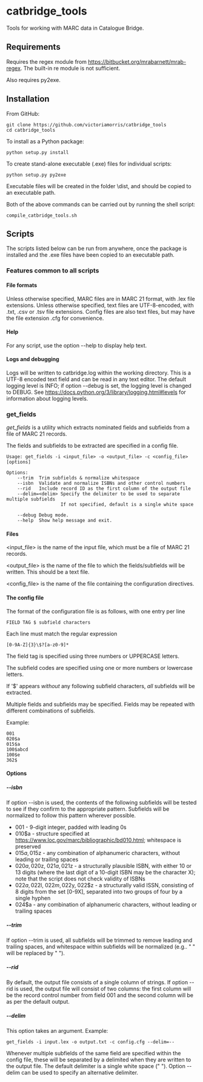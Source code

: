 # catbridge_tools
Tools for working with MARC data in Catalogue Bridge.

## Requirements

Requires the regex module from https://bitbucket.org/mrabarnett/mrab-regex. The built-in re module is not sufficient.

Also requires py2exe.

## Installation

From GitHub:

    git clone https://github.com/victoriamorris/catbridge_tools
    cd catbridge_tools

To install as a Python package:

    python setup.py install
    
To create stand-alone executable (.exe) files for individual scripts:

    python setup.py py2exe 
    
Executable files will be created in the folder \dist, and should be copied to an executable path.

Both of the above commands can be carried out by running the shell script:

    compile_catbridge_tools.sh

## Scripts

The scripts listed below can be run from anywhere, once the package is installed 
and the .exe files have been copied to an executable path.

### Features common to all scripts

#### File formats
Unless otherwise specified, MARC files are in MARC 21 format, with .lex file extensions.
Unless otherwise specified, text files are UTF-8-encoded, with .txt, .csv or .tsv file extensions.
Config files are also text files, but may have the file extension .cfg for convenience.

#### Help
For any script, use the option --help to display help text.

#### Logs and debugging
Logs will be written to catbridge.log within the working directory. 
This is a UTF-8 encoded text field and can be read in any text editor.
The default logging level is INFO; if option --debug is set, the logging level is changed to DEBUG.
See https://docs.python.org/3/library/logging.html#levels for information about logging levels.

### get_fields

*get_fields* is a utility which extracts nominated fields and subfields from a file of MARC 21 records.

The fields and subfields to be extracted are specified in a config file.

    Usage: get_fields -i <input_file> -o <output_file> -c <config_file> [options]
    
    Options:
        --trim  Trim subfields & normalize whitespace
        --isbn  Validate and normalize ISBNs and other control numbers
        --rid	Include record ID as the first column of the output file
        --delim=<delim> Specify the delimiter to be used to separate multiple subfields
                        If not specified, default is a single white space

        --debug	Debug mode.
        --help	Show help message and exit.

#### Files

<input_file> is the name of the input file, which must be a file of MARC 21 records.

<output_file> is the name of the file to which the fields/subfields will be written. This should be a text file.

<config_file> is the name of the file containing the configuration directives.

#### The config file

The format of the configuration file is as follows, with one entry per line

    FIELD TAG $ subfield characters

Each line must match the regular expression

    [0-9A-Z]{3}\$?[a-z0-9]*

The field tag is specified using three numbers or UPPERCASE letters.

The subfield codes are specified using one or more numbers or lowercase letters.

If '$' appears *without* any following subfield characters, *all* subfields will be extracted.

Multiple fields and subfields may be specified. Fields may be repeated with different combinations of subfields.

Example:

    001
    020$a 
    015$a
    100$abcd
    100$e
    362$

#### Options

##### --isbn

If option --isbn is used, the contents of the following subfields will be tested to see if they confirm to the 
appropriate pattern. Subfields will be normalized to follow this pattern wherever possible.
- 001 - 9-digit integer, padded with leading 0s
- 010$a - structure specified at https://www.loc.gov/marc/bibliographic/bd010.html; whitespace is preserved
- 015$a, 015$z - any combination of alphanumeric characters, without leading or trailing spaces
- 020$a, 020$z, 021$a, 021$z - a structurally plausible ISBN, with either 10 or 13 digits 
  (where the last digit of a 10-digit ISBN may be the character X); note that the script does not check validity of ISBNs
- 022$a, 022$l, 022$m, 022$y, 022$z - a structurally valid ISSN, consisting of 8 digits from the set [0-9X], 
  separated into two groups of four by a single hyphen 
- 024$a - any combination of alphanumeric characters, without leading or trailing spaces

##### --trim

If option --trim is used, all subfields will be trimmed to remove leading and trailing spaces, 
and whitespace within subfields will be normalized (e.g.. "  " will be replaced by " ").

##### --rid

By default, the output file consists of a single column of strings.
If option --rid is used, the output file will consist of two columns: the first column will be the record control number from field 001
and the second column will be as per the default output.

##### --delim

This option takes an argument. Example:

    get_fields -i input.lex -o output.txt -c config.cfg --delim=--

Whenever multiple subfields of the same field are specified within the config file, 
these will be separated by a delimited when they are written to the output file.
The default delimiter is a single white space (" ").
Option --delim  can be used to specify an alternative delimiter.


